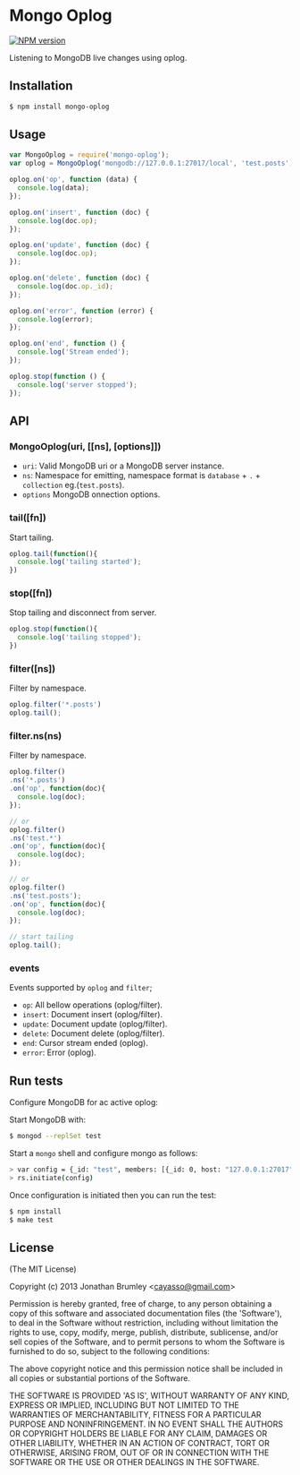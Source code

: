 # Mongo Oplog

[![NPM version](https://badge.fury.io/js/mongo-oplog.png)](http://badge.fury.io/js/mongo-oplog)

Listening to MongoDB live changes using oplog.

## Installation

``` bash
$ npm install mongo-oplog
```

## Usage

``` javascript
var MongoOplog = require('mongo-oplog');
var oplog = MongoOplog('mongodb://127.0.0.1:27017/local', 'test.posts').tail();

oplog.on('op', function (data) {
  console.log(data);
});

oplog.on('insert', function (doc) {
  console.log(doc.op);
});

oplog.on('update', function (doc) {
  console.log(doc.op);
});

oplog.on('delete', function (doc) {
  console.log(doc.op._id);
});

oplog.on('error', function (error) {
  console.log(error);
});

oplog.on('end', function () {
  console.log('Stream ended');
});

oplog.stop(function () {
  console.log('server stopped');
});
```

## API

### MongoOplog(uri, [[ns], [options]])

* `uri`: Valid MongoDB uri or a MongoDB server instance.
* `ns`: Namespace for emitting, namespace format is `database` + `.` + `collection` eg.(`test.posts`).
* `options` MongoDB onnection options.

### tail([fn])

Start tailing.

```javascript
oplog.tail(function(){
  console.log('tailing started');
})
```

### stop([fn])

Stop tailing and disconnect from server.

```javascript
oplog.stop(function(){
  console.log('tailing stopped');
})
```

### filter([ns])

Filter by namespace.

```javascript
oplog.filter('*.posts')
oplog.tail();
```

### filter.ns(ns)

Filter by namespace.

```javascript
oplog.filter()
.ns('*.posts')
.on('op', function(doc){
  console.log(doc);
});

// or
oplog.filter()
.ns('test.*')
.on('op', function(doc){
  console.log(doc);
});

// or
oplog.filter()
.ns('test.posts');
.on('op', function(doc){
  console.log(doc);
});

// start tailing
oplog.tail();
```

### events

Events supported by `oplog` and `filter`;

* `op`: All bellow operations (oplog/filter).
* `insert`: Document insert (oplog/filter).
* `update`: Document update (oplog/filter).
* `delete`: Document delete (oplog/filter).
* `end`: Cursor stream ended (oplog).
* `error`: Error (oplog).

## Run tests

Configure MongoDB for ac active oplog:

Start MongoDB with:

``` bash
$ mongod --replSet test
```

Start a `mongo` shell and configure mongo as follows:

```bash
> var config = {_id: "test", members: [{_id: 0, host: "127.0.0.1:27017"}]}
> rs.initiate(config)
```

Once configuration is initiated then you can run the test:

``` bash
$ npm install
$ make test
```

## License

(The MIT License)

Copyright (c) 2013 Jonathan Brumley &lt;cayasso@gmail.com&gt;

Permission is hereby granted, free of charge, to any person obtaining
a copy of this software and associated documentation files (the
'Software'), to deal in the Software without restriction, including
without limitation the rights to use, copy, modify, merge, publish,
distribute, sublicense, and/or sell copies of the Software, and to
permit persons to whom the Software is furnished to do so, subject to
the following conditions:

The above copyright notice and this permission notice shall be
included in all copies or substantial portions of the Software.

THE SOFTWARE IS PROVIDED 'AS IS', WITHOUT WARRANTY OF ANY KIND,
EXPRESS OR IMPLIED, INCLUDING BUT NOT LIMITED TO THE WARRANTIES OF
MERCHANTABILITY, FITNESS FOR A PARTICULAR PURPOSE AND NONINFRINGEMENT.
IN NO EVENT SHALL THE AUTHORS OR COPYRIGHT HOLDERS BE LIABLE FOR ANY
CLAIM, DAMAGES OR OTHER LIABILITY, WHETHER IN AN ACTION OF CONTRACT,
TORT OR OTHERWISE, ARISING FROM, OUT OF OR IN CONNECTION WITH THE
SOFTWARE OR THE USE OR OTHER DEALINGS IN THE SOFTWARE.
